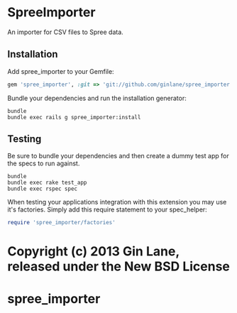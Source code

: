 SpreeImporter
=============

An importer for CSV files to Spree data.

Installation
------------

Add spree_importer to your Gemfile:

```ruby
gem 'spree_importer', :git => 'git://github.com/ginlane/spree_importer.git', :branch => 'master'
```

Bundle your dependencies and run the installation generator:

```shell
bundle
bundle exec rails g spree_importer:install
```

Testing
-------

Be sure to bundle your dependencies and then create a dummy test app for the specs to run against.

```shell
bundle
bundle exec rake test_app
bundle exec rspec spec
```

When testing your applications integration with this extension you may use it's factories.
Simply add this require statement to your spec_helper:

```ruby
require 'spree_importer/factories'
```

Copyright (c) 2013 Gin Lane, released under the New BSD License
=======
spree_importer
==============
